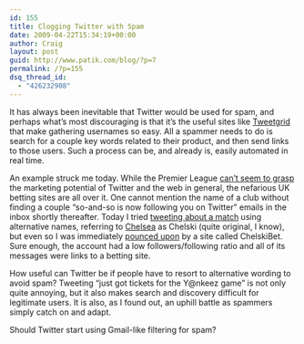 ```yaml
---
id: 155
title: Clogging Twitter with Spam
date: 2009-04-22T15:34:19+00:00
author: Craig
layout: post
guid: http://www.patik.com/blog/?p=7
permalink: /?p=155
dsq_thread_id:
  - "426232908"
---
```

It has always been inevitable that Twitter would be used for spam, and perhaps what&#8217;s most discouraging is that it&#8217;s the useful sites like [Tweetgrid](http://www.tweetgrid.com/) that make gathering usernames so easy. All a spammer needs to do is search for a couple key words related to their product, and then send links to those users. Such a process can be, and already is, easily automated in real time.

An example struck me today. While the Premier League [can&#8217;t seem to grasp](http://blog.footytweets.com/2009/04/the-footytweets-cease-and-desist-story/) the marketing potential of Twitter and the web in general, the nefarious UK betting sites are all over it. One cannot mention the name of a club without finding a couple &#8220;so-and-so is now following you on Twitter&#8221; emails in the inbox shortly thereafter. Today I tried [tweeting about a match](http://twitter.com/Ellsass/status/1587237261) using alternative names, referring to [Chelsea](http://en.wikipedia.org/wiki/Chelsea_F.C.) as Chelski (quite original, I know), but even so I was immediately [pounced upon](http://twitter.com/ChelskiBet/status/1587239870) by a site called ChelskiBet. Sure enough, the account had a low followers/following ratio and all of its messages were links to a betting site.

How useful can Twitter be if people have to resort to alternative wording to avoid spam? Tweeting &#8220;just got tickets for the Y@nkeez game&#8221; is not only quite annoying, but it also makes search and discovery difficult for legitimate users. It is also, as I found out, an uphill battle as spammers simply catch on and adapt.

Should Twitter start using Gmail-like filtering for spam?